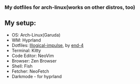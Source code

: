 ### My dotfiles for arch-linux(works on other distros, too)

## My setup: 
- OS: Arch-Linux(Garuda)
- WM: Hyprland
- Dotfiles: [Illogical-impulse](https://github.com/end-4/dots-hyprland), by [end-4](https://github.com/end-4)
- Terminal: Kitty
- Code Editor: NeoVim
- Browser: Zen Browser
- Shell: Fish
- Fetcher: NeoFetch
- Darkmode - for hyprland
